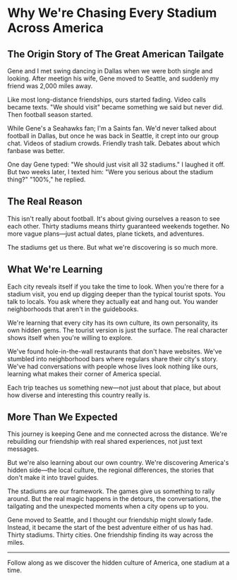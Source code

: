 # Why We're Chasing Every Stadium Across America

## The Origin Story of The Great American Tailgate

Gene and I met swing dancing in Dallas when we were both single and looking. After meetign his wife, Gene moved to Seattle, and suddenly my friend was 2,000 miles away.

Like most long-distance friendships, ours started fading. Video calls became texts. "We should visit" became something we said but never did.
Then football season started.

While Gene's a Seahawks fan; I'm a Saints fan. We'd never talked about football in Dallas, but once he was back in Seattle, it crept into our group chat. Videos of stadium crowds. Friendly trash talk. Debates about which fanbase was better.

One day Gene typed: "We should just visit all 32 stadiums."
I laughed it off. But two weeks later, I texted him: "Were you serious about the stadium thing?"
"100%," he replied.

## The Real Reason
This isn't really about football. It's about giving ourselves a reason to see each other. Thirty stadiums means thirty guaranteed weekends together. No more vague plans—just actual dates, plane tickets, and adventures.

The stadiums get us there. But what we're discovering is so much more.

## What We're Learning
Each city reveals itself if you take the time to look. When you're there for a stadium visit, you end up digging deeper than the typical tourist spots. You talk to locals. You ask where they actually eat and hang out. You wander neighborhoods that aren't in the guidebooks.

We're learning that every city has its own culture, its own personality, its own hidden gems. The tourist version is just the surface. The real character shows itself when you're willing to explore.

We've found hole-in-the-wall restaurants that don't have websites. We've stumbled into neighborhood bars where regulars share their city's story. We've had conversations with people whose lives look nothing like ours, learning what makes their corner of America special.

Each trip teaches us something new—not just about that place, but about how diverse and interesting this country really is.

## More Than We Expected
This journey is keeping Gene and me connected across the distance. We're rebuilding our friendship with real shared experiences, not just text messages.

But we're also learning about our own country. We're discovering America's hidden side—the local culture, the regional differences, the stories that don't make it into travel guides.

The stadiums are our framework. The games give us something to rally around. But the real magic happens in the detours, the conversations, the tailgating and the unexpected moments when a city opens up to you.

Gene moved to Seattle, and I thought our friendship might slowly fade. Instead, it became the start of the best adventure either of us has had.
Thirty stadiums. Thirty cities. One friendship finding its way across the miles.

--- 
Follow along as we discover the hidden culture of America, one stadium at a time.